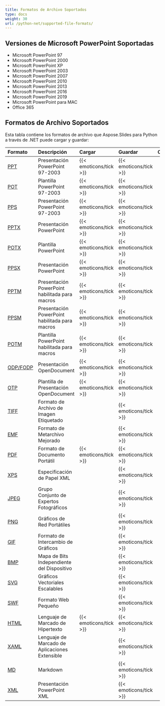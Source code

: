 ```yaml
---
title: Formatos de Archivo Soportados
type: docs
weight: 30
url: /python-net/supported-file-formats/
---
```


## **Versiones de Microsoft PowerPoint Soportadas**
- Microsoft PowerPoint 97
- Microsoft PowerPoint 2000
- Microsoft PowerPoint XP
- Microsoft PowerPoint 2003
- Microsoft PowerPoint 2007
- Microsoft PowerPoint 2010
- Microsoft PowerPoint 2013
- Microsoft PowerPoint 2016
- Microsoft PowerPoint 2019
- Microsoft PowerPoint para MAC
- Office 365

## **Formatos de Archivo Soportados**
Esta tabla contiene los formatos de archivo que Aspose.Slides para Python a través de .NET puede cargar y guardar:

|**Formato**|**Descripción**|**Cargar**|**Guardar**|**Observaciones**|
| :- | :- | :- | :- | :- |
|[PPT](https://docs.fileformat.com/presentation/ppt/)|Presentación PowerPoint 97-2003|{{< emoticons/tick >}}|{{< emoticons/tick >}}| |
|[POT](https://docs.fileformat.com/presentation/pot/)|Plantilla PowerPoint 97-2003|{{< emoticons/tick >}}|{{< emoticons/tick >}}| |
|[PPS](https://docs.fileformat.com/presentation/pps/)|Presentación PowerPoint 97-2003|{{< emoticons/tick >}}|{{< emoticons/tick >}}| |
|[PPTX](https://docs.fileformat.com/presentation/pptx/)|Presentación PowerPoint|{{< emoticons/tick >}}|{{< emoticons/tick >}}| |
|[POTX](https://docs.fileformat.com/presentation/potx/)|Plantilla PowerPoint|{{< emoticons/tick >}}|{{< emoticons/tick >}}| |
|[PPSX ](https://docs.fileformat.com/presentation/ppsx/)|Presentación PowerPoint|{{< emoticons/tick >}}|{{< emoticons/tick >}}| |
|[PPTM](https://docs.fileformat.com/presentation/pptm/)|Presentación PowerPoint habilitada para macros|{{< emoticons/tick >}}|{{< emoticons/tick >}}| |
|[PPSM](https://docs.fileformat.com/presentation/ppsm/)|Presentación PowerPoint habilitada para macros|{{< emoticons/tick >}}|{{< emoticons/tick >}}| |
|[POTM](https://docs.fileformat.com/presentation/potm/)|Plantilla PowerPoint habilitada para macros|{{< emoticons/tick >}}|{{< emoticons/tick >}}| |
|[ODP/FODP](https://docs.fileformat.com/presentation/odp/)|Presentación OpenDocument|{{< emoticons/tick >}}|{{< emoticons/tick >}}| |
|[OTP](https://docs.fileformat.com/presentation/otp/)|Plantilla de Presentación OpenDocument|{{< emoticons/tick >}}|{{< emoticons/tick >}}| |
|[TIFF](https://docs.fileformat.com/image/tiff/)|Formato de Archivo de Imagen Etiquetado| |{{< emoticons/tick >}}| |
|[EMF](https://docs.fileformat.com/image/emf/)|Formato de Metarchivo Mejorado| |{{< emoticons/tick >}}| |
|[PDF](https://docs.fileformat.com/pdf/)|Formato de Documento Portátil|{{< emoticons/tick >}}|{{< emoticons/tick >}}| |
|[XPS](https://docs.fileformat.com/page-description-language/xps/)|Especificación de Papel XML| |{{< emoticons/tick >}}| |
|[JPEG](https://docs.fileformat.com/image/jpeg/)|Grupo Conjunto de Expertos Fotográficos| |{{< emoticons/tick >}}| |
|[PNG](https://docs.fileformat.com/image/png/)|Gráficos de Red Portátiles| |{{< emoticons/tick >}}| |
|[GIF](https://docs.fileformat.com/image/gif/)|Formato de Intercambio de Gráficos| |{{< emoticons/tick >}}| |
|[BMP](https://docs.fileformat.com/image/bmp/)|Mapa de Bits Independiente del Dispositivo| |{{< emoticons/tick >}}| |
|[SVG](https://docs.fileformat.com/page-description-language/svg/)|Gráficos Vectoriales Escalables| |{{< emoticons/tick >}}| |
|[SWF](https://docs.fileformat.com/page-description-language/swf/)|Formato Web Pequeño| |{{< emoticons/tick >}}| |
|[HTML](https://docs.fileformat.com/web/html/)|Lenguaje de Marcado de Hipertexto|{{< emoticons/tick >}}|{{< emoticons/tick >}}| |
|[XAML](https://docs.fileformat.com/web/xaml/)|Lenguaje de Marcado de Aplicaciones Extensible| |{{< emoticons/tick >}}| |
|[MD](https://docs.fileformat.com/word-processing/md/)|Markdown| |{{< emoticons/tick >}}| |
|[XML](https://docs.fileformat.com/web/xml/)|Presentación PowerPoint XML| |{{< emoticons/tick >}}| |